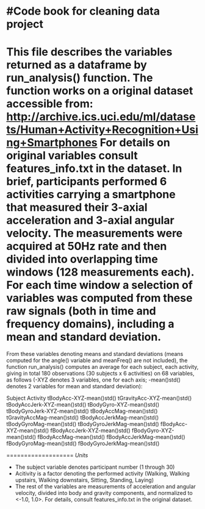 #Code book for cleaning data project
===================
This file describes the variables returned as a dataframe by run_analysis() function. The function works on a original dataset accessible from: 
http://archive.ics.uci.edu/ml/datasets/Human+Activity+Recognition+Using+Smartphones 
For details on original variables consult features_info.txt in the dataset. In brief, participants performed 6 activities carrying a smartphone that measured their 3-axial acceleration and 3-axial angular velocity. The measurements were acquired at 50Hz rate and then divided into overlapping time windows (128 measurements each). For each time window a selection of variables was computed from these raw signals (both in time and frequency domains), including a mean and standard deviation. 
===================
From these variables denoting means and standard deviations (means computed for the angle() variable and meanFreq() are not included), the function run_analysis() computes an average for each subject, each activity, giving in total 180 observations (30 subjects x 6 activities) on 68 variables, as follows (-XYZ denotes 3 variables, one for each axis; -mean()std() denotes 2 variables for mean and standard deviation):

Subject
Activity
tBodyAcc-XYZ-mean()std()
tGravityAcc-XYZ-mean()std()
tBodyAccJerk-XYZ-mean()std()
tBodyGyro-XYZ-mean()std()
tBodyGyroJerk-XYZ-mean()std()
tBodyAccMag-mean()std()
tGravityAccMag-mean()std()
tBodyAccJerkMag-mean()std()
tBodyGyroMag-mean()std()
tBodyGyroJerkMag-mean()std()
fBodyAcc-XYZ-mean()std()
fBodyAccJerk-XYZ-mean()std()
fBodyGyro-XYZ-mean()std()
fBodyAccMag-mean()std()
fBodyAccJerkMag-mean()std()
fBodyGyroMag-mean()std()
fBodyGyroJerkMag-mean()std()

===================
*Units*
* The subject variable denotes participant number (1 through 30)
* Acitivity is a factor denoting the performed activity (Walking, Walking upstairs, Walking downstairs, Sitting, Standing, Laying)
* The rest of the variables are measurements of acceleration and angular velocity, divided into body and gravity components, and normalized to <-1.0, 1.0>. For details, consult features_info.txt in the original dataset.